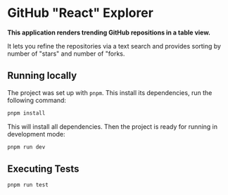 # GitHub "React" Explorer

**This application renders trending GitHub repositions in a table view.**

It lets you refine the repositories via a text search and provides sorting by number of "stars" and number of "forks.

## Running locally

The project was set up with `pnpm`. This install its dependencies, run the following command:

```sh
pnpm install
```

This will install all dependencies. Then the project is ready for running in development mode:

```sh
pnpm run dev
```

## Executing Tests

```sh
pnpm run test
```

